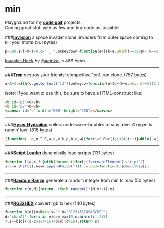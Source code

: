 min
=========

Playground for my **[code golf]** projects.<br>
Coding great stuff with as few and tiny code as possible!

###**[Invasion]**
a space invader clone. invaders from outer space coming to kill your mom! (501 bytes)
```javascript
p=389;$=l=m=t=0;c=" _ ";onkeydown=function(e){(k=e.which)==39?p++:k==37?p--:!l&(l=p)};setInterval('_="<pre>";l&(l-=20)<0&&(l=0);m=(m+=20)>p?b[+new Date%6]:m;for(i=0;i<400;i++){if(i%20==0)_+="\\n";if(~b[n="indexOf"](l))b.splice(b[n](l),1),$+=5,l=0;if(~b[n](p)||p==m)p=n,b=[],c="xxx";_+=i==p?"oIo":~b[n](i)?".#.":i==m&&m?" * ":i==l&&l?" | ":c}document.body.innerHTML=_+="\\nP "+$;t+=o;for(i in b)b[i]+=t%5e3==0?20:t%2e3==0?1:t%1e3==0&&-1',o=50);for(b=[],j=2;j<136;j+=j==14||j==94?29:j==55?27:2)b.push(j)
```
[Invasion Hack] by [@aemkei] in 466 bytes

---

###**[Tron]**
destroy your friends! competitive 1on1 tron clone. (757 bytes)
```javascript
a=A=0;with(c.getContext("2d"))onkeyup=function(e){d=(k=e.which)==39?2:k==37?4:k==38?1:k==40?3:d;D=k==87?1:k==68?2:k==83?3:k==65?4:D;k==32&&X&S()},(S=function(){X=0;w=[{x:795,y:400}];d=1;W=[{x:5,y:0}];D=3;v=setInterval('c.width=c.width;p1[H="innerHTML"]=A+=z(w,d,W,"blue",0);p2[H]=a+=z(W,D,w,"red",1);if(X)clearInterval(v)',60)})(),z=function(f,g,F,B,b){h={x:f[l=f[m="length"]-1].x,y:f[l].y};beginPath();L=lineWidth=10;h.x+=g==2?L:g==4&&-L;h.y+=g==3?L:g==1&&-L;if(F[I="filter"](t=function(o){return o.x==(T=this).x&o.y==T.y},h)[m]||f[I](t,h)[m])return X=1;strokeStyle=_=createLinearGradient(0,0,800,0);for($ in _);_[$](b,"magenta");_[$](.3,"#AFD2E6");_[$](.6,"#FF1493");_[$](!b,B);for(i=f.push({x:h.x,y:h.y})-1;i--;){lineTo(f[i].x,f[i].y)};stroke();return 0}
```
*Note:* If you want to use this, be sure to have a HTML-construct like:
```html
<b id="p1">0</b>
<b id="p2">0</b>
<canvas id="c" width="800" height="400"></canvas>
```
---

###**[Hyper Hydration]**
collect underwater-bubbles to stay alive. Oxygen is runnin' low! (816 bytes)
```javascript
(function(_,o,n,T,S,a,q,x,k,p,b,e,w){for(i=0,P=r();i<24;i++){while(~w[_](P)||P==q||!P)P=r();w[i]=P}function r(){return~~(Math.random()*(e+1))}function d(){s='<pre style=border:solid;width:350px>';q<0&&(q=e);p<0&&(p=e);p>e&&(p=e-b);for(i=0;i<e;i++){if(i^0&&i%b==0)s+="\n";R=0;for(y in w)if(w[y]==i)s+="~|~",R++;s+=i==p?" > ":q==i?' o ':!R?'   ':''}document.body.innerHTML=s+"\n P: "+x+"\t\t\t\t    O2: "+~~((1-a/T)*100)+"%"}onkeyup=function(e){h=e.which;g=h==39?p+1:h==37?p-1:h==40?p+b:h==38?p-b:0;if(!~w[_](g))p=g;if(q==g)x+=5,a-=S,m(),n(k),k=o(function(){m();d()},3e3);d()};function m(){q=w[0];while(~w[_](q))q=r();d()}o(function(){a+=S;if(a>=T)n(k),onkeyup=0,a=T,d(); else {for(i in w)w[i]=w[i]-1<0?e:w[i]-1,w[i]==q&&(q--),w[i]==p&&(p--);d();}},S)})("indexOf",setInterval,clearInterval,6e4,600,0,5,0,0,0,15,255,[])
```

---

###**[Script Loader]**
dynamically load scripts (131 bytes)
```javascript
function l(a,c,f){with(document)for(;(f=createElement('script')).
src=a.shift();head.appendChild(f))f.onload=function(){c&&c(this)}}
```

---

###**[Random Range]**
generate a random integer from min to max (50 bytes)
```javascript
function r(m,M){return~~(Math.random()*(M-m+1))+m}
```

---

###**[RGB2HEX]**
convert rgb to hex (140 bytes)
```javascript
function h(n){m=Math;s="";b="0123456789ABCDEF";
d="charAt";for(i in n)c=m.max(0,m.min(n[i],255)
),s+=b[d]((c-c%16)/16)+b[d](c%16);return s}
```

[code golf]:http://en.wikipedia.org/wiki/Code_golf
[Invasion]:http://rawgit.com/misantronic/min/master/invasion/invasion.html
[Invasion Hack]:http://jsbin.com/spaceinvader
[@aemkei]:http://twitter.com/aemkei
[Hyper Hydration]:http://rawgit.com/misantronic/min/master/hyperhydration/hyperhydration.html
[Random Range]:http://github.com/misantronic/min/tree/master/randomrange
[RGB2HEX]:http://github.com/misantronic/min/tree/master/random_range
[Tron]:http://rawgit.com/misantronic/min/master/tron/tron.html
[Script Loader]:http://github.com/misantronic/min/tree/master/scriptloader